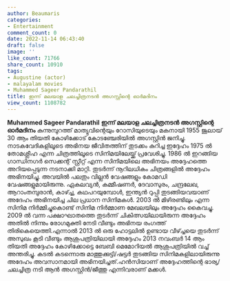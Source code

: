 ```yaml
---
author: Beaumaris
categories:
- Entertainment
comment_count: 0
date: 2022-11-14 06:43:40
draft: false
image: ''
like_count: 71766
share_count: 10910
tags:
- Augustine (actor)
- malayalam movies
- Muhammed Sageer Pandarathil
title: ഇന്ന് മലയാള ചലച്ചിത്രനടൻ അഗസ്റ്റിന്റെ ഓർമദിനം
view_count: 1108782
---
```


**Muhammed Sageer Pandarathil** **ഇന്ന് മലയാള ചലച്ചിത്രനടൻ അഗസ്റ്റിന്റെ ഓർമദിനം** കുന്നുമ്പുറത്ത് മാത്യുവിന്റെയും റോസിയുടെയും മകനായി 1955 ജൂലായ് 30 ആം തിയതി കോഴിക്കോട് കോടഞ്ചേരിയിൽ അഗസ്റ്റിൻ ജനിച്ചു. നാടകവേദികളിലൂടെ അഭിനയ ജീവിതത്തിന് തുടക്കം കുറിച്ച ഇദ്ദേഹം 1975 ൽ തോമശ്ലീഹ എന്ന ചിത്രത്തിലൂടെ സിനിമയിലേയ്ക്ക് പ്രവേശിച്ചു. 1986 ൽ ഇറങ്ങിയ ഗാന്ധിനഗർ സെക്കന്റ് സ്റ്റ്രീറ്റ് എന്ന സിനിമയിലെ അഭിനയം അദ്ദേഹത്തെ അറിയപ്പെടുന്ന നടനാക്കി മാറ്റി. തുടർന്ന് നൂറിലധികം ചിത്രങ്ങളിൽ അദ്ദേഹം അഭിനയിച്ചു. അവയിൽ പലതും വില്ലൻ വേഷങ്ങളും കോമഡി വേഷങ്ങളുമായിരുന്നു. ഏകലവ്യൻ, കമ്മീഷണർ, ദേവാസുരം, ചന്ദ്രലേഖ, ആറാംതമ്പുരാൻ, കാഴ്ച്ച, കഥപറയുമ്പോൾ, ഇന്ത്യൻ റുപ്പി തുടങ്ങിയവയാണ് അദേഹം അഭിനയിച്ച ചില പ്രധാന സിനിമകൾ. 2003 ൽ മിഴിരണ്ടിലും എന്ന സിനിമ നിർമ്മിച്ചുകൊണ്ട് സിനിമ നിർമ്മാണ മേഖലയിലും അദ്ദേഹം കൈവച്ചു. 2009 ൽ വന്ന പക്ഷാഘാതത്തെ തുടർന്ന് ചികിത്സയിലായിരുന്ന അദ്ദേഹം അതിൽ നിന്നും രോഗമുക്തി നേടി വീണ്ടും അഭിനയ രംഗത്ത് തിരികെയെത്തി.എന്നാൽ 2013 ൽ ഒരു ഹോട്ടലിൽ ഉണ്ടായ വീഴ്ച്ചയെ തുടർന്ന് അസുഖം കൂടി വീണ്ടും ആശുപത്രിയിലായി അദ്ദേഹം 2013 നവംബർ 14 ആം തിയതി അദ്ദേഹം കോഴിക്കോട്ടെ ബേബി മെമോറിയൽ ആശുപത്രിയിൽ വച്ച് അന്തരിച്ചു. കടൽ കടന്നൊരു മാത്തുക്കുട്ടി/ഷട്ടർ തുടങ്ങിയ സിനിമകളിലായിരുന്നു അദേഹം അവസാനമായി അഭിനയിച്ചത്.ഹൻസിയാണ് അദ്ദേഹത്തിന്റെ ഭാര്യ/ചലച്ചിത്ര നടി ആൻ അഗസ്റ്റിൻ/ജീത്തു എന്നിവരാണ് മക്കൾ.